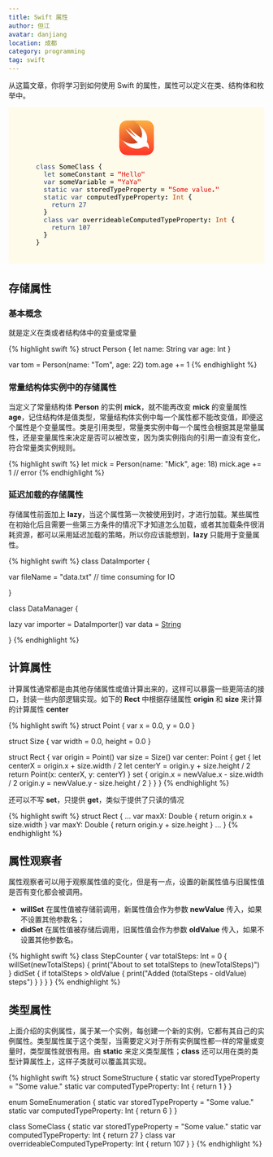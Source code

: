 ```yaml
---
title: Swift 属性
author: 但江
avatar: danjiang
location: 成都
category: programming
tag: swift
---
```


从这篇文章，你将学习到如何使用 Swift 的属性，属性可以定义在类、结构体和枚举中。

![Swift Properties](/images/swift-properties.jpg)

## 存储属性

### 基本概念

就是定义在类或者结构体中的变量或常量

{% highlight swift %}
struct Person {
  let name: String
  var age: Int
}

var tom = Person(name: "Tom", age: 22)
tom.age += 1
{% endhighlight %}

### 常量结构体实例中的存储属性

当定义了常量结构体 **Person** 的实例 **mick**，就不能再改变 **mick** 的变量属性 **age**，记住结构体是值类型，常量结构体实例中每一个属性都不能改变值，即便这个属性是个变量属性。类是引用类型，常量类实例中每一个属性会根据其是常量属性，还是变量属性来决定是否可以被改变，因为类实例指向的引用一直没有变化，符合常量类实例规则。

{% highlight swift %}
let mick = Person(name: "Mick", age: 18)
mick.age += 1 // error
{% endhighlight %}

### 延迟加载的存储属性

存储属性前面加上 **lazy**，当这个属性第一次被使用到时，才进行加载。某些属性在初始化后且需要一些第三方条件的情况下才知道怎么加载，或者其加载条件很消耗资源，都可以采用延迟加载的策略，所以你应该能想到，**lazy** 只能用于变量属性。

{% highlight swift %}
class DataImporter {

var fileName = "data.txt" // time consuming for IO

}

class DataManager {

lazy var importer = DataImporter()
var data = [String]()

}
{% endhighlight %}

## 计算属性

计算属性通常都是由其他存储属性或值计算出来的，这样可以暴露一些更简洁的接口，封装一些内部逻辑实现。如下的 **Rect** 中根据存储属性 **origin** 和 **size** 来计算的计算属性 **center**

{% highlight swift %}
struct Point {
  var x = 0.0, y = 0.0
}

struct Size {
  var width = 0.0, height = 0.0
}

struct Rect {
  var origin = Point()
  var size = Size()
  var center: Point {
    get {
      let centerX = origin.x + size.width / 2
      let centerY = origin.y + size.height / 2
      return Point(x: centerX, y: centerY)
    }
    set {
      origin.x = newValue.x - size.width / 2
      origin.y = newValue.y - size.height / 2
    }
  }
}
{% endhighlight %}

还可以不写 **set**，只提供 **get**，类似于提供了只读的情况

{% highlight swift %}
struct Rect {
  ...
  var maxX: Double {
    return origin.x + size.width
  }
  var maxY: Double {
    return origin.y + size.height
  }
  ...
}
{% endhighlight %}

## 属性观察者

属性观察者可以用于观察属性值的变化，但是有一点，设置的新属性值与旧属性值是否有变化都会被调用。

* **willSet** 在属性值被存储前调用，新属性值会作为参数 **newValue** 传入，如果不设置其他参数名；
* **didSet** 在属性值被存储后调用，旧属性值会作为参数 **oldValue** 传入，如果不设置其他参数名。

{% highlight swift %}
class StepCounter {
  var totalSteps: Int = 0 {
    willSet(newTotalSteps) {
      print("About to set totalSteps to \(newTotalSteps)")
    }
    didSet {
      if totalSteps > oldValue {
        print("Added \(totalSteps - oldValue) steps")
      }
    }
  }
}
{% endhighlight %}

## 类型属性

上面介绍的实例属性，属于某一个实例，每创建一个新的实例，它都有其自己的实例属性。类型属性属于这个类型，当需要定义对于所有实例属性都一样的常量或变量时，类型属性就很有用。由 **static** 来定义类型属性；**class** 还可以用在类的类型计算属性上，这样子类就可以覆盖其实现。

{% highlight swift %}
struct SomeStructure {
  static var storedTypeProperty = "Some value."
  static var computedTypeProperty: Int {
    return 1
  }
}

enum SomeEnumeration {
  static var storedTypeProperty = "Some value."
  static var computedTypeProperty: Int {
    return 6
  }
}

class SomeClass {
  static var storedTypeProperty = "Some value."
  static var computedTypeProperty: Int {
    return 27
  }
  class var overrideableComputedTypeProperty: Int {
    return 107
  }
}
{% endhighlight %}

